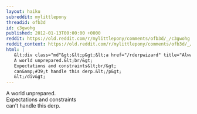 ```yaml
---
layout: haiku
subreddit: mylittlepony
threadid: ofb3d
id: c3gwohg
published: 2012-01-13T00:00:00 +0000
reddit: https://old.reddit.com/r/mylittlepony/comments/ofb3d/_/c3gwohg
reddit_context: https://old.reddit.com/r/mylittlepony/comments/ofb3d/_/c3gwohg?context=3
html: |
   &lt;div class="md"&gt;&lt;p&gt;&lt;a href="/rderpwizard" title="Always Relevant / Chaotic Chameleon / Paper Bag Princess"&gt;&lt;/a&gt;
   A world unprepared.&lt;br/&gt;
   Expectations and constraints&lt;br/&gt;
   can&amp;#39;t handle this derp.&lt;/p&gt;
   &lt;/div&gt;
---
```


[](/rderpwizard "Always Relevant / Chaotic Chameleon / Paper Bag Princess")
A world unprepared.  
Expectations and constraints  
can't handle this derp.